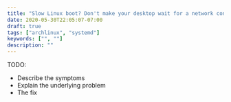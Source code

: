 ```yaml
---
title: "Slow Linux boot? Don't make your desktop wait for a network connection."
date: 2020-05-30T22:05:07-07:00
draft: true
tags: ["archlinux", "systemd"]
keywords: ["", ""]
description: ""
---
```


TODO:

* Describe the symptoms
* Explain the underlying problem
* The fix
